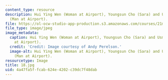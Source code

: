 ```yaml
---
content_type: resource
description: Hui Ying Wen (Woman at Airport), Youngsun Cho (Sara) and Usman Akeju
  (Man at Airport).
file: https://ol-ocw-studio-app-production.s3.amazonaws.com/courses/21m-873-theater-arts-topics-fall-2004-january-iap-2005/4a47fa5ffcab624e4202c39dc7f48dab_18.jpg
file_type: image/jpeg
image_metadata:
  caption: Hui Ying Wen (Woman at Airport), Youngsun Cho (Sara) and Usman Akeju (Man
    at Airport).
  credit: 'Credit: Image courtesy of Andy Perelson.'
  image-alt: Hui Ying Wen (Woman at Airport), Youngsun Cho (Sara) and Usman Akeju
    (Man at Airport).
resourcetype: Image
title: 18.jpg
uid: 4a47fa5f-fcab-624e-4202-c39dc7f48dab
---
```

